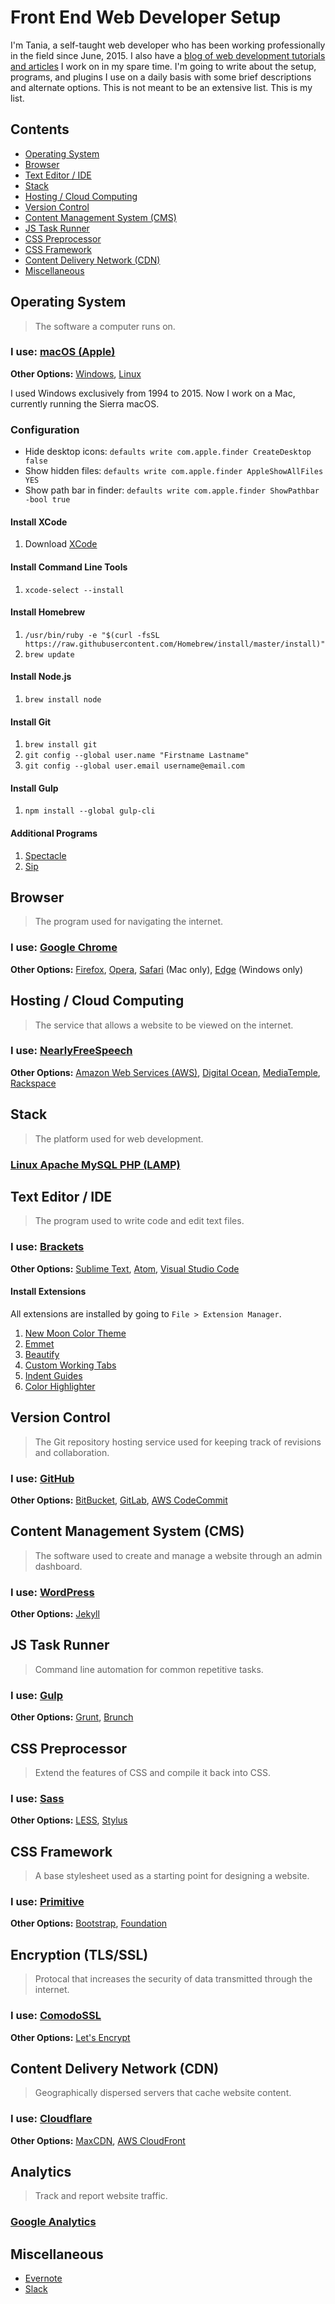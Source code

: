 # Front End Web Developer Setup

I'm Tania, a self-taught web developer who has been working professionally in the field since June, 2015. I also have a [blog of web development tutorials and articles](https://www.taniarascia.com/) I work on in my spare time. I'm going to write about the setup, programs, and plugins I use on a daily basis with some brief descriptions and alternate options. This is not meant to be an extensive list. This is my list.

## Contents

* [Operating System](#operating-system)
* [Browser](#browser)
* [Text Editor / IDE](#text-editor--ide)
* [Stack](#stack)
* [Hosting / Cloud Computing](#hosting--cloud-computing)
* [Version Control](#version-control)
* [Content Management System (CMS)](#content-management-system-cms)
* [JS Task Runner](#js-task-runner)
* [CSS Preprocessor](#css-preprocessor)
* [CSS Framework](#css-framework)
* [Content Delivery Network (CDN)](#content-delivery-network-cdn)
* [Miscellaneous](#miscellaneous)

## Operating System

> The software a computer runs on.

### **I use:** [macOS (Apple)](http://www.apple.com/macos/sierra/)
**Other Options:** [Windows](https://www.microsoft.com/en-us/windows), [Linux](https://en.wikipedia.org/wiki/Linux)

I used Windows exclusively from 1994 to 2015. Now I work on a Mac, currently running the Sierra macOS.

### Configuration

* Hide desktop icons: `defaults write com.apple.finder CreateDesktop false`
* Show hidden files: `defaults write com.apple.finder AppleShowAllFiles YES`
* Show path bar in finder: `defaults write com.apple.finder ShowPathbar -bool true`

#### Install XCode

1. Download [XCode](Xcode)

#### Install Command Line Tools

1. `xcode-select --install`

#### Install Homebrew

1. `/usr/bin/ruby -e "$(curl -fsSL https://raw.githubusercontent.com/Homebrew/install/master/install)"`
1. `brew update`

#### Install Node.js

1. `brew install node`

#### Install Git

1. `brew install git`
1. `git config --global user.name "Firstname Lastname"`
1. `git config --global user.email username@email.com`

#### Install Gulp

1. `npm install --global gulp-cli`

#### Additional Programs

1. [Spectacle](https://www.spectacleapp.com/)
1. [Sip](http://sipapp.io/)

## Browser

> The program used for navigating the internet.

### **I use:** [Google Chrome](https://www.google.com/chrome/)
**Other Options:**  [Firefox](https://www.mozilla.org/en-US/firefox/products/), [Opera](http://www.opera.com/), [Safari](http://www.apple.com/safari/) (Mac only), [Edge](https://www.microsoft.com/en-us/windows/microsoft-edge/microsoft-edge) (Windows only)

## Hosting / Cloud Computing

> The service that allows a website to be viewed on the internet.

### **I use:** [NearlyFreeSpeech](https://www.nearlyfreespeech.net/)
**Other Options:** [Amazon Web Services (AWS)](https://aws.amazon.com/), [Digital Ocean](https://www.digitalocean.com/), [MediaTemple](https://www.mediatemple.net/), [Rackspace](https://www.rackspace.com/)

## Stack

> The platform used for web development.

### [Linux Apache MySQL PHP (LAMP)](https://en.wikipedia.org/wiki/LAMP_(software_bundle))

## Text Editor / IDE

> The program used to write code and edit text files.

### **I use:** [Brackets](http://brackets.io/)
**Other Options:** [Sublime Text](https://www.sublimetext.com/), [Atom](https://atom.io/), [Visual Studio Code](http://code.visualstudio.com/)

#### Install Extensions

All extensions are installed by going to `File > Extension Manager`.

1. [New Moon Color Theme](https://github.com/taniarascia/new-moon)
1. [Emmet](https://github.com/emmetio/brackets-emmet)
1. [Beautify](https://github.com/brackets-beautify/brackets-beautify)
1. [Custom Working Tabs](https://github.com/DH3ALEJANDRO/custom-work-for-brackets)
1. [Indent Guides](https://github.com/lkcampbell/brackets-indent-guides)
1. [Color Highlighter](https://github.com/Taraflex/Brackets-Color-Highlighter)

## Version Control

> The Git repository hosting service used for keeping track of revisions and collaboration.

### **I use:** [GitHub](https://github.com/)
**Other Options:** [BitBucket](https://bitbucket.org), [GitLab](https://about.gitlab.com/), [AWS CodeCommit](https://aws.amazon.com/codecommit/)

## Content Management System (CMS)

> The software used to create and manage a website through an admin dashboard.

### **I use:** [WordPress](https://wordpress.org/)
**Other Options:** [Jekyll](https://jekyllrb.com)

## JS Task Runner

> Command line automation for common repetitive tasks.

### **I use:** [Gulp](http://gulpjs.com/)
**Other Options:** [Grunt](http://gruntjs.com/), [Brunch](http://brunch.io/)

## CSS Preprocessor

> Extend the features of CSS and compile it back into CSS.

### **I use:** [Sass](http://sass-lang.com/)
**Other Options:** [LESS](http://lesscss.org/), [Stylus](http://stylus-lang.com/)

## CSS Framework

> A base stylesheet used as a starting point for designing a website.

### **I use:** [Primitive](https://taniarascia.github.io/primitive/)
**Other Options:** [Bootstrap](http://getbootstrap.com/), [Foundation](http://foundation.zurb.com/)

## Encryption (TLS/SSL)

> Protocal that increases the security of data transmitted through the internet.

### **I use:** [ComodoSSL](https://comodosslstore.com/)
**Other Options:** [Let's Encrypt](https://letsencrypt.org/)

## Content Delivery Network (CDN)

> Geographically dispersed servers that cache website content.

### **I use:** [Cloudflare](https://www.cloudflare.com/)
**Other Options:** [MaxCDN](https://www.maxcdn.com/), [AWS CloudFront](https://aws.amazon.com/cloudfront/)

## Analytics

> Track and report website traffic.

### [Google Analytics](https://analytics.google.com/)

## Miscellaneous

* [Evernote](https://evernote.com/)
* [Slack](https://slack.com/)


